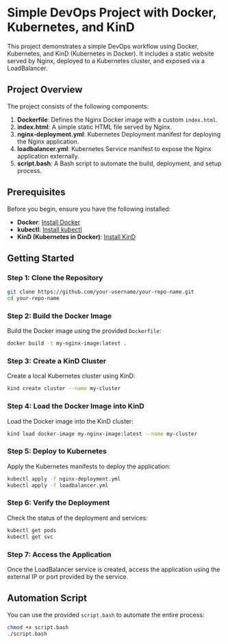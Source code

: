 
# Simple DevOps Project with Docker, Kubernetes, and KinD

This project demonstrates a simple DevOps workflow using Docker, Kubernetes, and KinD (Kubernetes in Docker). It includes a static website served by Nginx, deployed to a Kubernetes cluster, and exposed via a LoadBalancer.

## Project Overview

The project consists of the following components:
1. **Dockerfile**: Defines the Nginx Docker image with a custom `index.html`.
2. **index.html**: A simple static HTML file served by Nginx.
3. **nginx-deployment.yml**: Kubernetes Deployment manifest for deploying the Nginx application.
4. **loadbalancer.yml**: Kubernetes Service manifest to expose the Nginx application externally.
5. **script.bash**: A Bash script to automate the build, deployment, and setup process.

## Prerequisites

Before you begin, ensure you have the following installed:
- **Docker**: [Install Docker](https://docs.docker.com/get-docker/)
- **kubectl**: [Install kubectl](https://kubernetes.io/docs/tasks/tools/)
- **KinD (Kubernetes in Docker)**: [Install KinD](https://kind.sigs.k8s.io/docs/user/quick-start/#installation)

## Getting Started

### Step 1: Clone the Repository
```bash
git clone https://github.com/your-username/your-repo-name.git
cd your-repo-name
```

### Step 2: Build the Docker Image
Build the Docker image using the provided `Dockerfile`:
```bash
docker build -t my-nginx-image:latest .
```

### Step 3: Create a KinD Cluster
Create a local Kubernetes cluster using KinD:
```bash
kind create cluster --name my-cluster
```

### Step 4: Load the Docker Image into KinD
Load the Docker image into the KinD cluster:
```bash
kind load docker-image my-nginx-image:latest --name my-cluster
```

### Step 5: Deploy to Kubernetes
Apply the Kubernetes manifests to deploy the application:
```bash
kubectl apply -f nginx-deployment.yml
kubectl apply -f loadbalancer.yml
```

### Step 6: Verify the Deployment
Check the status of the deployment and services:
```bash
kubectl get pods
kubectl get svc
```

### Step 7: Access the Application
Once the LoadBalancer service is created, access the application using the external IP or port provided by the service.

## Automation Script
You can use the provided `script.bash` to automate the entire process:
```bash
chmod +x script.bash
./script.bash
```

